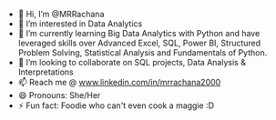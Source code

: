 - 👋 Hi, I’m @MRRachana
- 👀 I’m interested in Data Analytics 
- 🌱 I’m currently learning Big Data Analytics with Python and have leveraged skills over Advanced Excel, SQL, Power BI, Structured Problem Solving, Statistical Analysis and Fundamentals of Python.
- 💞️ I’m looking to collaborate on SQL projects, Data Analysis & Interpretations
- 📫 Reach me @ www.linkedin.com/in/mrrachana2000
- 😄 Pronouns: She/Her
- ⚡ Fun fact: Foodie who can't even cook a maggie :D 

<!---
MRRachana/MRRachana is a ✨ special ✨ repository because its `README.md` (this file) appears on your GitHub profile.
You can click the Preview link to take a look at your changes.
--->
